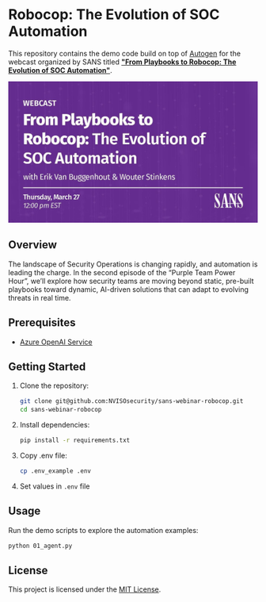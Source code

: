 # Robocop: The Evolution of SOC Automation

This repository contains the demo code build on top of [Autogen](https://microsoft.github.io/autogen/stable/) for the webcast organized by SANS titled [**"From Playbooks to Robocop: The Evolution of SOC Automation"**](https://www.sans.org/webcasts/from-playbooks-robocop-evolution-soc-automation/).

![SANS Webcast](images/SANSWebinar.jpg "Title")

## Overview

The landscape of Security Operations is changing rapidly, and automation is leading the charge. In the second episode of the “Purple Team Power Hour”, we’ll explore how security teams are moving beyond static, pre-built playbooks toward dynamic, AI-driven solutions that can adapt to evolving threats in real time. 


## Prerequisites

- [Azure OpenAI Service](https://learn.microsoft.com/en-us/azure/ai-services/openai/overview)

## Getting Started

1. Clone the repository:
    ```bash
    git clone git@github.com:NVISOsecurity/sans-webinar-robocop.git
    cd sans-webinar-robocop
    ```

2. Install dependencies:
    ```bash
    pip install -r requirements.txt
    ```

3. Copy .env file:
    ```bash
    cp .env_example .env
    ```

4. Set values in `.env` file

## Usage

Run the demo scripts to explore the automation examples:
```bash
python 01_agent.py
```

## License

This project is licensed under the [MIT License](LICENSE).
